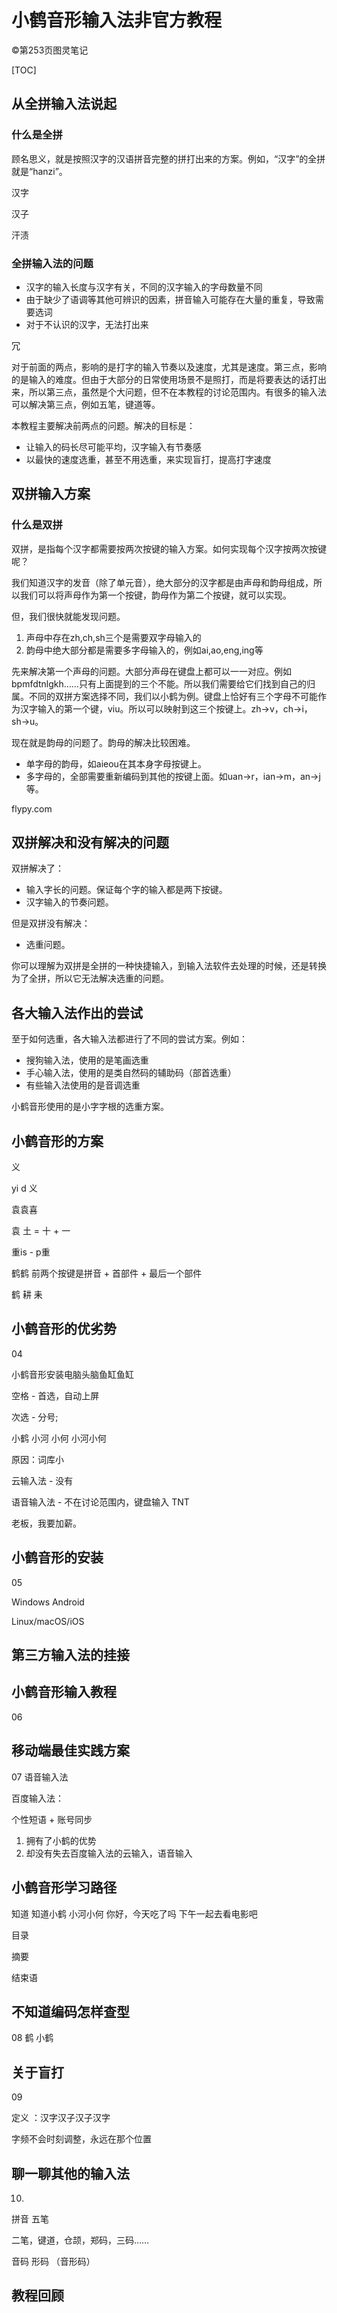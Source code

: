 # 小鹤音形输入法非官方教程



©第253页图灵笔记



[TOC]

## 从全拼输入法说起

### 什么是全拼

顾名思义，就是按照汉字的汉语拼音完整的拼打出来的方案。例如，“汉字”的全拼就是“hanzi”。



汉字

汉子



汗渍



### 全拼输入法的问题

- 汉字的输入长度与汉字有关，不同的汉字输入的字母数量不同
- 由于缺少了语调等其他可辨识的因素，拼音输入可能存在大量的重复，导致需要选词
- 对于不认识的汉字，无法打出来



冗



对于前面的两点，影响的是打字的输入节奏以及速度，尤其是速度。第三点，影响的是输入的难度。但由于大部分的日常使用场景不是照打，而是将要表达的话打出来，所以第三点，虽然是个大问题，但不在本教程的讨论范围内。有很多的输入法可以解决第三点，例如五笔，键道等。



本教程主要解决前两点的问题。解决的目标是：

- 让输入的码长尽可能平均，汉字输入有节奏感
- 以最快的速度选重，甚至不用选重，来实现盲打，提高打字速度



## 双拼输入方案

### 什么是双拼

双拼，是指每个汉字都需要按两次按键的输入方案。如何实现每个汉字按两次按键呢？

我们知道汉字的发音（除了单元音），绝大部分的汉字都是由声母和韵母组成，所以我们可以将声母作为第一个按键，韵母作为第二个按键，就可以实现。

但，我们很快就能发现问题。

1. 声母中存在zh,ch,sh三个是需要双字母输入的
2. 韵母中绝大部分都是需要多字母输入的，例如ai,ao,eng,ing等



先来解决第一个声母的问题。大部分声母在键盘上都可以一一对应。例如bpmfdtnlgkh……只有上面提到的三个不能。所以我们需要给它们找到自己的归属。不同的双拼方案选择不同，我们以小鹤为例。键盘上恰好有三个字母不可能作为汉字输入的第一个键，viu。所以可以映射到这三个按键上。zh→v，ch→i，sh→u。



现在就是韵母的问题了。韵母的解决比较困难。

- 单字母的韵母，如aieou在其本身字母按键上。
- 多字母的，全部需要重新编码到其他的按键上面。如uan→r，ian→m，an→j等。



flypy.com



## 双拼解决和没有解决的问题

双拼解决了：

- 输入字长的问题。保证每个字的输入都是两下按键。
- 汉字输入的节奏问题。

但是双拼没有解决：

- 选重问题。



你可以理解为双拼是全拼的一种快捷输入，到输入法软件去处理的时候，还是转换为了全拼，所以它无法解决选重的问题。



## 各大输入法作出的尝试

至于如何选重，各大输入法都进行了不同的尝试方案。例如：

- 搜狗输入法，使用的是笔画选重 
- 手心输入法，使用的是类自然码的辅助码（部首选重）
- 有些输入法使用的是音调选重



小鹤音形使用的是小字字根的选重方案。



## 小鹤音形的方案

义



yi    d    义



袁袁喜





袁  土  =  十  + 一





重is   -  p重





鹤鹤       前两个按键是拼音   +   首部件   +  最后一个部件





鹤   耕  耒







## 小鹤音形的优劣势



04



小鹤音形安装电脑头脑鱼缸鱼缸





空格 - 首选，自动上屏

次选 - 分号;





小鹤 小河   小何    小河小何



原因：词库小



云输入法  - 没有

语音输入法 - 不在讨论范围内，键盘输入  TNT

老板，我要加薪。





## 小鹤音形的安装

05

Windows    Android



Linux/macOS/iOS







## 第三方输入法的挂接











## 小鹤音形输入教程

06







## 移动端最佳实践方案

07 语音输入法



百度输入法：

个性短语 + 账号同步          





1. 拥有了小鹤的优势
2. 却没有失去百度输入法的云输入，语音输入 







## 小鹤音形学习路径

知道  知道小鹤   小河小何   你好，今天吃了吗   下午一起去看电影吧





目录

摘要

结束语







## 不知道编码怎样查型



08 鹤  小鹤



## 关于盲打

09 





定义 ：汉字汉子汉子汉字



字频不会时刻调整，永远在那个位置





## 聊一聊其他的输入法

10. 

拼音    五笔

二笔，键道，仓颉，郑码，三码……



音码     形码     （音形码）





## 教程回顾